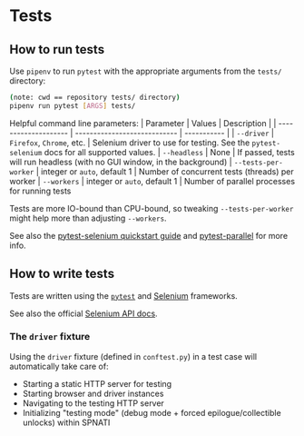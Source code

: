 # Tests

## How to run tests

Use `pipenv` to run `pytest` with the appropriate arguments from the `tests/` directory:

```bash
(note: cwd == repository tests/ directory)
pipenv run pytest [ARGS] tests/
```

Helpful command line parameters:
| Parameter            | Values                       | Description |
| -------------------- | ---------------------------- | ----------- |
| `--driver`           | `Firefox`, `Chrome`, etc.    | Selenium driver to use for testing. See the `pytest-selenium` docs for all supported values.
| `--headless`         | None                         | If passed, tests will run headless (with no GUI window, in the background)
| `--tests-per-worker` | integer or `auto`, default 1 | Number of concurrent tests (threads) per worker
| `--workers`          | integer or `auto`, default 1 | Number of parallel processes for running tests

Tests are more IO-bound than CPU-bound, so tweaking `--tests-per-worker` might help more than adjusting `--workers`.

See also the [pytest-selenium quickstart guide](https://pytest-selenium.readthedocs.io/en/latest/user_guide.html#quick-start)
and [pytest-parallel](https://github.com/browsertron/pytest-parallel) for more info.

## How to write tests

Tests are written using the [`pytest`](https://docs.pytest.org/en/latest/) and
[Selenium](https://selenium-python.readthedocs.io/) frameworks.

See also the official [Selenium API docs](https://www.selenium.dev/selenium/docs/api/py/api.html).

### The `driver` fixture

Using the `driver` fixture (defined in `conftest.py`) in a test case will
automatically take care of:
 - Starting a static HTTP server for testing
 - Starting browser and driver instances
 - Navigating to the testing HTTP server
 - Initializing "testing mode" (debug mode + forced epilogue/collectible unlocks) within SPNATI

 